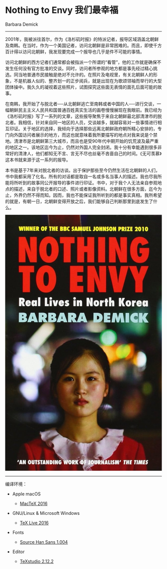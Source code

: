 # Nothing to Envy 我们最幸福
Barbara Demick

---
2001年，我被派往首尔，作为《洛杉矶时报》的特派记者，报导区域涵盖北朝鲜及南韩。在当时，作为一个美国记者，访问北朝鲜是非常困难的。而且，即使千方百计得以访问北朝鲜，我发现要完成一个报导也几乎是件不可能的事情。

访问北朝鲜的西方记者们通常都会被指派一个所谓的“看管”，他的工作就是确保不发生任何没有官方批准的交谈。同时，访问者所参观的地方都是事先经过精心挑选。同当地普通市民接触是绝对不允许的。在照片及电视里，有关北朝鲜人的形象，不是机器人似的、整齐划一的正步阅兵，就是出现在为歌颂领袖而举行的大型团体操中。我久久的凝视着这些照片，试图探究这些面无表情的面孔后面可能的故事。

在南韩，我开始了与脱北者──从北朝鲜逃亡至南韩或者中国的人──进行交谈，一幅朝鲜民主主义人民共和国普通百姓真实生活的画卷慢慢展现在我眼前。我已经为《洛杉矶时报》写了一系列的文章，这些报导聚焦于来自北朝鲜最北部清津市的脱北者。我相信，针对来自同一地区的人员，交谈越多，就越容易对一些事情进行相互印证。关于地区的选择，我倾向于选择那些远离北朝鲜政府朝所精心安排的，专门向外国访问者展示的地方，而这也就意味着我所要描写的地点对我来说是个禁地。清津市是北朝鲜第三大城市，而且也是受90年代中期开始的饥荒波及最严重的地区之一。该地区迄今为止，仍然对外国人完全封闭。我十分有幸能遇到很多非常好的清津人，他们都知无不言、言无不尽也丝毫不吝啬自己的时间。《无可羡慕》这本书就来源于这一系列的报导。

本书是基于7年来对脱北者的访谈。出于保护那些至今仍然生活在北朝鲜的人们，书中我都采用了化名。所有的对话都是取自一名或多名当事人的描述。我也尽我所能将所听到的故事同公开报导的事件进行印证。书中，对于我个人无法亲自参观地点的描述，来自于脱北者的口述、照片或者影像资料。北朝鲜在很多方面，迄今为止，外界仍然不得而知。因而，我也不能保证我所听到的都是事实真相。我所希望的就是，有朝一日，北朝鲜变得开放之后，我们能够自己判断那里到底发生了什么。



![我们最幸福 · Barbara Demick](https://github.com/M-Mono/m-mono.github.io/raw/master/images/Frontmatter_Nothing-to-Envy.jpg)

---
编译环境：

+ Apple macOS
  - [MacTeX 2016](https://www.tug.org/mactex/)


+ GNU/Linux & Microsoft Windows
  - [TeX Live 2016](https://www.tug.org/texlive/)


+ Fonts
  - [Source Han Sans 1.004](https://github.com/adobe-fonts/source-han-sans)


+ Editor
  - [TeXstudio 2.12.2](http://texstudio.sourceforge.net/)
